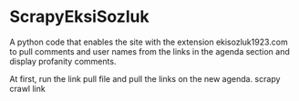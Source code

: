 # ScrapyEksiSozluk
A python code that enables the site with the extension ekisozluk1923.com to pull comments and user names from the links in the agenda section and display profanity comments.

At first, run the link pull file and pull the links on the new agenda.
scrapy crawl link
